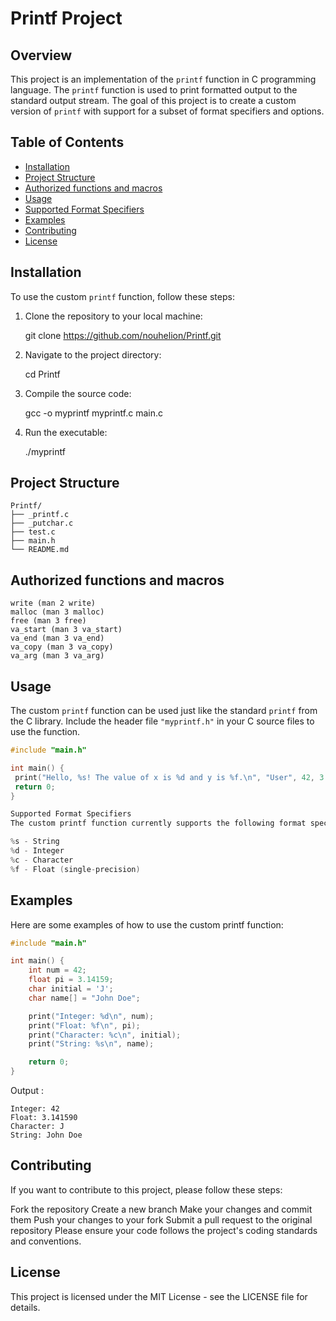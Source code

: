 
# Printf Project

## Overview

This project is an implementation of the `printf` function in C programming language. The `printf` function is used to print formatted output to the standard output stream. The goal of this project is to create a custom version of `printf` with support for a subset of format specifiers and options.

## Table of Contents

- [Installation](#installation)
- [Project Structure](#project-structure)
- [Authorized functions and macros](#authorized-functions-and-macros)
- [Usage](#usage)
- [Supported Format Specifiers](#supported-format-specifiers)
- [Examples](#examples)
- [Contributing](#contributing)
- [License](#license)

## Installation

To use the custom `printf` function, follow these steps:

1. Clone the repository to your local machine:

    git clone https://github.com/nouhelion/Printf.git

3. Navigate to the project directory:

    cd Printf

5. Compile the source code:

    gcc -o myprintf myprintf.c main.c

7. Run the executable:

   ./myprintf

## Project Structure 

```
Printf/
├── _printf.c
├── _putchar.c
├── test.c
├── main.h
└── README.md
```
## Authorized functions and macros

```
write (man 2 write)
malloc (man 3 malloc)
free (man 3 free)
va_start (man 3 va_start)
va_end (man 3 va_end)
va_copy (man 3 va_copy)
va_arg (man 3 va_arg)
```

## Usage

The custom `printf` function can be used just like the standard `printf` from the C library. Include the header file `"myprintf.h"` in your C source files to use the function.

```c
#include "main.h"

int main() {
 print("Hello, %s! The value of x is %d and y is %f.\n", "User", 42, 3.14);
 return 0;
}

Supported Format Specifiers
The custom printf function currently supports the following format specifiers:

%s - String
%d - Integer
%c - Character
%f - Float (single-precision)
```

## Examples
Here are some examples of how to use the custom printf function:

```c
#include "main.h"

int main() {
    int num = 42;
    float pi = 3.14159;
    char initial = 'J';
    char name[] = "John Doe";

    print("Integer: %d\n", num);
    print("Float: %f\n", pi);
    print("Character: %c\n", initial);
    print("String: %s\n", name);

    return 0;
}
```

Output :

```
Integer: 42
Float: 3.141590
Character: J
String: John Doe
```

## Contributing
If you want to contribute to this project, please follow these steps:

Fork the repository
Create a new branch
Make your changes and commit them
Push your changes to your fork
Submit a pull request to the original repository
Please ensure your code follows the project's coding standards and conventions.

## License
This project is licensed under the MIT License - see the LICENSE file for details.
